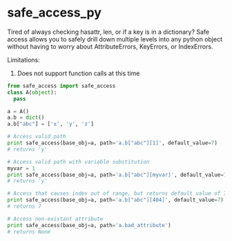 safe_access_py
==============

Tired of always checking hasattr, len, or if a key is in a dictionary? Safe access allows
you to safely drill down multiple levels into any python object without having to worry about
AttributeErrors, KeyErrors, or IndexErrors.

Limitations:

1) Does not support function calls at this time


```python
from safe_access import safe_access
class A(object):
  pass

a = A()
a.b = dict()
a.b["abc"] = ['x', 'y', 'z']

# Access valid path
print safe_access(base_obj=a, path='a.b["abc"][1]', default_value=7)
# returns 'y'

# Access valid path with variable substitution
myvar = 1
print safe_access(base_obj=a, path='a.b["abc"][myvar]', default_value=7, myvar=myvar)
# returns 'y'

# Access that causes index out of range, but returns default value of 7
print safe_access(base_obj=a, path='a.b["abc"][404]', default_value=7)
# returns 7

# Access non-existant attribute
print safe_access(base_obj=a, path='a.bad_attribute')
# returns None
```
